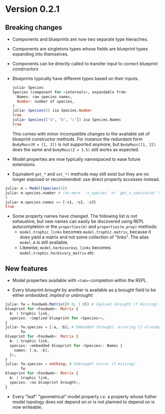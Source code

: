 # Version 0.2.1

## Breaking changes

- Components and blueprints are now two separate type hierachies.
- Components are singletons types
  whose fields are blueprint types expanding into themselves.
- Components can be directly called
  to transfer input to correct blueprint constructors
- Blueprints typically have different types based on their inputs.

  ```jl
  julia> Species
  Species (component for <internals>, expandable from:
    Names: raw species names,
    Number: number of species,
  )
  julia> Species(5) isa Species.Number
  true
  julia> Species(["a", "b", "c"]) isa Species.Names
  true
  ```

  This comes with minor incompatible changes
  to the available set of blueprint constructor methods.
  For instance the redundant form
  `BodyMass(M = [1, 2])` is not supported anymore,
  but `BodyMass([1, 2])` does the same
  and `BodyMass(Z = 1.5)` still works as expected.

- Model properties are now typically namespaced to ease future extensions.
- Equivalent `get_*` and `set_*!` methods may still exist
  but they are no longer exposed or recommended:
  use direct property accesses instead.
```jl
julia> m = Model(Species(3))
julia> m.species.number # (no more `.n_species` or `get_n_species(m)`)
3
julia> m.species.names == [:s1, :s2, :s3]
true
```

- Some property names have changed. The following list is not exhaustive,
  but new names can easily be discovered using REPL autocompletion
  or the `properties(m)` and `properties(m.prop)` methods:
  - `model.trophic_links` becomes `model.trophic.matrix`,
    because it does yield a matrix and not some collection of "links".
    The alias `model.A` is still available.
  - Likewise,
    `model.herbivorous_links` becomes `model.trophic.herbivory_matrix` *etc.*

## New features

- Model properties available with `<tab>`-completion within the REPL.

- Every blueprint *brought* by another is available as a brought field
  to be either *embedded*, *implied* or *unbrought*:
```jl
julia> fw = Foodweb.Matrix([0 0; 1 0]) # Implied (brought if missing).
blueprint for <Foodweb>: Matrix {
  A: 1 trophic link,
  species: <implied blueprint for <Species>>,
}
julia> fw.species = [:a, :b]; # Embedded (brought, erroring if already present).
       fw
blueprint for <Foodweb>: Matrix {
  A: 1 trophic link,
  species: <embedded blueprint for <Species>: Names {
    names: [:a, :b],
  }>,
}
julia> fw.species = nothing; # Unbrought (error if missing).
       fw
blueprint for <Foodweb>: Matrix {
  A: 1 trophic link,
  species: <no blueprint brought>,
}
```

- Every "leaf" "geometrical" model property *i.e.* a property whose futher
  model topology does not depend on or is not planned to depend on
  is now writeable.

